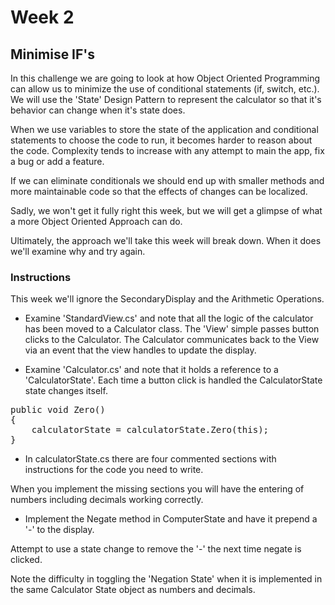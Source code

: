 # Week 2

## Minimise IF's
In this challenge we are going to look at how Object Oriented Programming can allow us to minimize the use of conditional statements (if, switch, etc.). We will use the 'State' Design Pattern to represent the calculator so that it's behavior can change when it's state does.

When we use variables to store the state of the application and conditional statements to choose the code to run, it becomes harder to reason about the code. Complexity tends to increase with any attempt to main the app, fix a bug or add a feature.

If we can eliminate conditionals we should end up with smaller methods and more maintainable code so that the effects of changes can be localized.

Sadly, we won't get it fully right this week, but we will get a glimpse of what a more Object Oriented Approach can do.

Ultimately, the approach we'll take this week will break down. When it does we'll examine why and try again.

### Instructions

This week we'll ignore the SecondaryDisplay and the Arithmetic Operations.

* Examine 'StandardView.cs' and note that all the logic of the calculator has been moved to a Calculator class. The 'View' simple passes button clicks to the Calculator. The Calculator communicates back to the View via an event that the view handles to update the display.

* Examine 'Calculator.cs' and note that it holds a reference to a 'CalculatorState'. Each time a button click is handled the CalculatorState state changes itself.

<pre>
public void Zero()
{
    calculatorState = calculatorState.Zero(this);
}
</pre>

* In calculatorState.cs there are four commented sections with instructions for the code you need to write.

When you implement the missing sections you will have the entering of numbers including decimals working correctly.

* Implement the Negate method in ComputerState and have it prepend a '-' to the display.

Attempt to use a state change to remove the '-' the next time negate is clicked.

Note the difficulty in toggling the 'Negation State' when it is implemented in the same Calculator State object as numbers and decimals.
